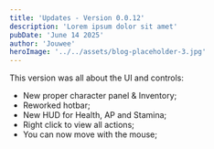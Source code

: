 ```yaml
---
title: 'Updates - Version 0.0.12'
description: 'Lorem ipsum dolor sit amet'
pubDate: 'June 14 2025'
author: 'Jouwee'
heroImage: '../../assets/blog-placeholder-3.jpg'
---
```


This version was all about the UI and controls:
<ul>
    <li>New proper character panel & Inventory;</li>
    <li>Reworked hotbar;</li>
    <li>New HUD for Health, AP and Stamina;</li>
    <li>Right click to view all actions;</li>
    <li>You can now move with the mouse;</li>
</ul>